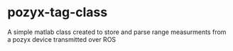 # pozyx-tag-class
A simple matlab class created to store and parse range measurments from a pozyx device transmitted over ROS
